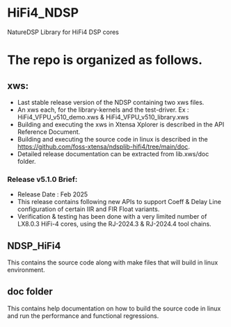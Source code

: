 # HiFi4_NDSP
NatureDSP Library for HiFi4 DSP cores

# The repo is organized as follows.

## xws:
  * Last stable release version of the NDSP containing two xws files.
  * An xws each, for the library-kernels and the test-driver.
    Ex : HiFi4_VFPU_v510_demo.xws & HiFi4_VFPU_v510_library.xws
  * Building and executing the xws in Xtensa Xplorer is described in the API Reference Document. 
  * Building and executing the source code in linux is described in the https://github.com/foss-xtensa/ndsplib-hifi4/tree/main/doc.
  * Detailed release documentation can be extracted from lib.xws/doc folder.

### Release v5.1.0 Brief: 
* Release Date : Feb 2025
* This release contains following new APIs to support Coeff  & Delay Line configuration of certain IIR and FIR Float variants. 
* Verification & testing has been done with a very limited number of LX8.0.3 HiFi-4 cores, using the RJ-2024.3 & RJ-2024.4 tool chains. 

## NDSP_HiFi4
This contains the source code along with make files that will build in linux environment.  

## doc folder
This contains help documentation on how to build the source code in linux and run the performance and functional regressions. 
